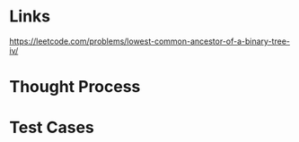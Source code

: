 # Links
https://leetcode.com/problems/lowest-common-ancestor-of-a-binary-tree-iv/

# Thought Process

# Test Cases

